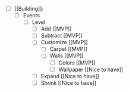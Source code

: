 - [ ] [[Building]]: 
	- [ ] Events
		- [ ] Level
			- [ ] Add [[MVP]]
			- [ ] Subtract [[MVP]]
			- [ ] Customize [[MVP]]
				- [ ] Carpet [[MVP]]
				- [ ] Walls [[MVP]]
					- [ ] Colors [[MVP]]
					- [ ] Wallpaper [[Nice to have]]
			- [ ] Expand [[Nice to have]]
			- [ ] Shrink [[Nice to have]]
